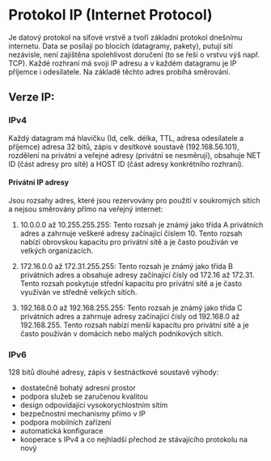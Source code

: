 # Protokol IP (Internet Protocol)
Je datový protokol na síťové vrstvě a tvoří základní protokol dnešnímu internetu. Data se posílají po blocích (datagramy, pakety), putují sítí nezávisle, není zajištěna spolehlivost doručení (to se řeší o vrstvu výš např. TCP). Každé rozhraní má svoji IP adresu a v každém datagramu je IP příjemce i odesílatele. Na základě těchto adres probíhá směrování. 

## Verze IP: 
### IPv4 
Každý datagram má hlavičku (Id, celk. délka, TTL, adresa odesílatele a příjemce) adresa 32 bitů, zápis v desítkové soustavě (192.168.56.101), rozdělení na privátní a veřejné adresy (privátní se nesměrují), obsahuje NET ID (část adresy pro sítě) a HOST ID (část adresy konkrétního rozhraní).

#### Privátní IP adresy
Jsou rozsahy adres, které jsou rezervovány pro použití v soukromých sítích a nejsou směrovány přímo na veřejný internet:

1. 10.0.0.0 až 10.255.255.255:
   Tento rozsah je známý jako třída A privátních adres a zahrnuje veškeré adresy začínající číslem 10. Tento rozsah nabízí obrovskou kapacitu pro privátní sítě a je často používán ve velkých organizacích.

2. 172.16.0.0 až 172.31.255.255:
   Tento rozsah je známý jako třída B privátních adres a obsahuje adresy začínající čísly od 172.16 až 172.31. Tento rozsah poskytuje střední kapacitu pro privátní sítě a je často využíván ve středně velkých sítích.

3. 192.168.0.0 až 192.168.255.255:
   Tento rozsah je známý jako třída C privátních adres a zahrnuje adresy začínající čísly od 192.168.0 až 192.168.255. Tento rozsah nabízí menší kapacitu pro privátní sítě a je často používán v domácích nebo malých podnikových sítích.

### IPv6 
128 bitů dlouhé adresy, zápis v šestnáctkové soustavě výhody:
- dostatečně bohatý adresní prostor
- podpora služeb se zaručenou kvalitou
- design odpovídající vysokorychlostním sítím
- bezpečnostní mechanismy přímo v IP
- podpora mobilních zařízení
- automatická konfigurace
- kooperace s IPv4 a co nejhladší přechod ze stávajícího protokolu na nový